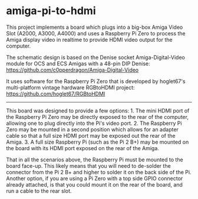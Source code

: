 # amiga-pi-to-hdmi

This project implements a board which plugs into a big-box Amiga Video Slot
(A2000, A3000, A4000) and uses a Raspberry Pi Zero to process the Amiga
display video in realtime to provide HDMI video output for the computer.

The schematic design is based on the Denise socket Amiga-Digital-Video module
for OCS and ECS Amigas with a 48-pin DIP Denise:
    https://github.com/c0pperdragon/Amiga-Digital-Video

It uses software for the Raspberry Pi Zero that is developed by hoglet67's
multi-platform vintage hardware RGBtoHDMI project:
    https://github.com/hoglet67/RGBtoHDMI

----------------------------------------------------------------------

This board was designed to provide a few options:
    1. The mini HDMI port of the Raspberry Pi Zero may be directly exposed
       to the rear of the computer, allowing one to plug directly into the
       Pi's video port.
    2. The Raspberry Pi Zero may be mounted in a second position which
       allows for an adapter cable so that a full size HDMI port may be
       exposed out the rear of the Amiga.
    3. A full size Raspberry Pi (such as the Pi 2 B+) may be mounted on
       the board with its HDMI port exposed on the rear of the Amiga.

That in all the scenarios above, the Raspberry Pi must be mounted to the
board face-up. This likely means that you will need to de-solder the
connector from the Pi 2 B+ and higher to solder it on the back side of
the Pi. Another option, if you are using a Pi Zero with a top side GPIO
connector already attached, is that you could mount it on the rear of the
board, and run a cable to the rear slot.
